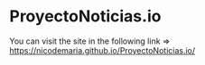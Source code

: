 # ProyectoNoticias.io
You can visit the site in the following link => https://nicodemaria.github.io/ProyectoNoticias.io/

